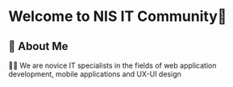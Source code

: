 
# Welcome to NIS IT Community👋


## 🚀 About Me
:office_worker: We are novice IT specialists in the fields of web application development, mobile applications and UX-UI design
